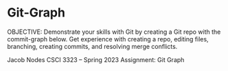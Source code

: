 # Git-Graph
OBJECTIVE: Demonstrate your skills with Git by creating a Git repo with the commit-graph below. Get experience with creating a repo, editing files, branching, creating commits, and resolving merge conflicts.

Jacob Nodes
CSCI 3323 – Spring 2023
Assignment: Git Graph